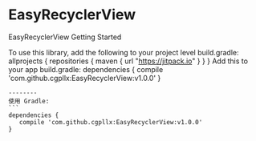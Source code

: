 # EasyRecyclerView
EasyRecyclerView
Getting Started

To use this library, add the following to your project level build.gradle:
allprojects {
    repositories {
        maven { url "https://jitpack.io" }
    }
}
Add this to your app build.gradle:
dependencies {
	        compile 'com.github.cgpllx:EasyRecyclerView:v1.0.0'
	}

	--------
    使用 Gradle:
    ```
    dependencies {
       compile 'com.github.cgpllx:EasyRecyclerView:v1.0.0'
    }